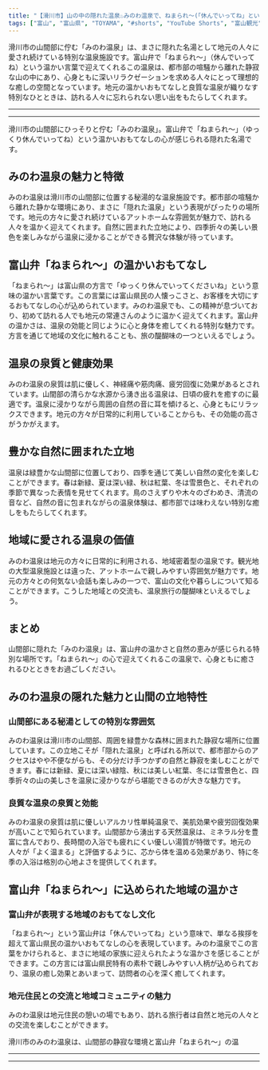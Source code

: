 ```yaml
---
title: "【滑川市】山の中の隠れた温泉♨みのわ温泉で、ねまられ〜(「休んでいってね」という富山弁)☺"
tags: ["富山", "富山県", "TOYAMA", "#shorts", "YouTube Shorts", "富山観光", "富山旅行", "北陸観光", "滑川市", "県東部", "温泉", "癒し", "富山県の観光スポット", "富山県でおすすめの場所", "富山県の見どころ"]
---
```


滑川市の山間部に佇む「みのわ温泉」は、まさに隠れた名湯として地元の人々に愛され続けている特別な温泉施設です。富山弁で「ねまられ〜」（休んでいってね）という温かい言葉で迎えてくれるこの温泉は、都市部の喧騒から離れた静寂な山の中にあり、心身ともに深いリラクゼーションを求める人々にとって理想的な癒しの空間となっています。地元の温かいおもてなしと良質な温泉が織りなす特別なひとときは、訪れる人々に忘れられない思い出をもたらしてくれます。

---

<!-- 🎥 YouTube動画埋め込み -->
<!-- No YouTube URL provided -->

---

滑川市の山間部にひっそりと佇む「みのわ温泉」。富山弁で「ねまられ〜」（ゆっくり休んでいってね）という温かいおもてなしの心が感じられる隠れた名湯です。

## みのわ温泉の魅力と特徴

みのわ温泉は滑川市の山間部に位置する秘湯的な温泉施設です。都市部の喧騒から離れた静かな環境にあり、まさに「隠れた温泉」という表現がぴったりの場所です。地元の方々に愛され続けているアットホームな雰囲気が魅力で、訪れる人々を温かく迎えてくれます。自然に囲まれた立地により、四季折々の美しい景色を楽しみながら温泉に浸かることができる贅沢な体験が待っています。

## 富山弁「ねまられ〜」の温かいおもてなし

「ねまられ〜」は富山県の方言で「ゆっくり休んでいってくださいね」という意味の温かい言葉です。この言葉には富山県民の人懐っこさと、お客様を大切にするおもてなしの心が込められています。みのわ温泉でも、この精神が息づいており、初めて訪れる人でも地元の常連さんのように温かく迎えてくれます。富山弁の温かさは、温泉の効能と同じように心と身体を癒してくれる特別な魅力です。方言を通じて地域の文化に触れることも、旅の醍醐味の一つといえるでしょう。

## 温泉の泉質と健康効果

みのわ温泉の泉質は肌に優しく、神経痛や筋肉痛、疲労回復に効果があるとされています。山間部の清らかな水源から湧き出る温泉は、日頃の疲れを癒すのに最適です。温泉に浸かりながら周囲の自然の音に耳を傾けると、心身ともにリラックスできます。地元の方々が日常的に利用していることからも、その効能の高さがうかがえます。

## 豊かな自然に囲まれた立地

温泉は緑豊かな山間部に位置しており、四季を通じて美しい自然の変化を楽しむことができます。春は新緑、夏は深い緑、秋は紅葉、冬は雪景色と、それぞれの季節で異なった表情を見せてくれます。鳥のさえずりや木々のざわめき、清流の音など、自然の音に包まれながらの温泉体験は、都市部では味わえない特別な癒しをもたらしてくれます。

## 地域に愛される温泉の価値

みのわ温泉は地元の方々に日常的に利用される、地域密着型の温泉です。観光地の大型温泉施設とは違った、アットホームで親しみやすい雰囲気が魅力です。地元の方々との何気ない会話も楽しみの一つで、富山の文化や暮らしについて知ることができます。こうした地域との交流も、温泉旅行の醍醐味といえるでしょう。

## まとめ

山間部に隠れた「みのわ温泉」は、富山弁の温かさと自然の恵みが感じられる特別な場所です。「ねまられ〜」の心で迎えてくれるこの温泉で、心身ともに癒されるひとときをお過ごしください。

## みのわ温泉の隠れた魅力と山間の立地特性

### 山間部にある秘湯としての特別な雰囲気

みのわ温泉は滑川市の山間部、周囲を緑豊かな森林に囲まれた静寂な場所に位置しています。この立地こそが「隠れた温泉」と呼ばれる所以で、都市部からのアクセスはやや不便ながらも、その分だけ手つかずの自然と静寂を楽しむことができます。春には新緑、夏には深い緑陰、秋には美しい紅葉、冬には雪景色と、四季折々の山の美しさを温泉に浸かりながら堪能できるのが大きな魅力です。

### 良質な温泉の泉質と効能

みのわ温泉の泉質は肌に優しいアルカリ性単純温泉で、美肌効果や疲労回復効果が高いことで知られています。山間部から湧出する天然温泉は、ミネラル分を豊富に含んでおり、長時間の入浴でも疲れにくい優しい湯質が特徴です。地元の人々が「よく温まる」と評価するように、芯から体を温める効果があり、特に冬季の入浴は格別の心地よさを提供してくれます。

## 富山弁「ねまられ〜」に込められた地域の温かさ

### 富山弁が表現する地域のおもてなし文化

「ねまられ〜」という富山弁は「休んでいってね」という意味で、単なる挨拶を超えて富山県民の温かいおもてなしの心を表現しています。みのわ温泉でこの言葉をかけられると、まさに地域の家族に迎えられたような温かさを感じることができます。この方言には富山県民特有の素朴で親しみやすい人柄が込められており、温泉の癒し効果とあいまって、訪問者の心を深く癒してくれます。

### 地元住民との交流と地域コミュニティの魅力

みのわ温泉は地元住民の憩いの場でもあり、訪れる旅行者は自然と地元の人々との交流を楽しむことができます。

滑川市のみのわ温泉は、山間部の静寂な環境と富山弁「ねまられ〜」の温

---

<!-- 🗺 Googleマップ（自動表示: page.tsxで地域名から自動生成） -->

<!-- 📍 宿泊リンク（自動表示: page.tsxで地域別リンクを自動生成）
     - タイトルから地域名を抽出
     - JTB / 楽天トラベル / じゃらん / 一休.com 対応
     - 環境変数でプロバイダー切替可能
-->

<!-- 📚 関連記事（自動表示: page.tsxで同カテゴリから2件自動選択） -->

<!-- 🏷️ タグ（自動表示: page.tsxで記事最下部に自動配置） -->

---

<!--
【記事文字数ルール】
- 基本文字数: 最低1000文字以上
- 推奨文字数: 1000〜1500文字（スマホ読みやすさ最優先）
- 上限なし: 情報量的に必要な場合は1500文字や2000文字を超えても良い
- 判断基準: 読者にとって価値ある情報を過不足なく提供できる文字数

【記事構成の最終形】
1. タイトル・動画・本文
2. まとめ
3. Googleマップ（見出しなし、マップのみ自動表示）
4. **宿泊リンク（地域別自動生成）** ← 2025年10月7日追加
5. 関連記事（H3、同カテゴリから2件自動選択）
6. タグ（記事最下部に自動表示）
7. ナビゲーションボタン

【宿泊リンクシステム仕様】
- タイトルから地域名を自動抽出（【〇〇市】形式優先）
- 北陸地方地域辞書: 富山/石川/福井の主要都市対応
- 対応プロバイダー: JTB（既定）/ 楽天トラベル / じゃらん / 一休.com
- 環境変数で切替: NEXT_PUBLIC_DEFAULT_TRAVEL_PROVIDER
- URLテンプレート: 地域名自動エンコード + アフィリエイトID挿入
- 配置位置: Googleマップ直後、関連記事より前

【自動生成セクション】
※以下はpage.tsxで自動生成されるため、記事本文には含めない
- Googleマップ: タイトル【】内の地域名から生成
- 宿泊リンク: 地域名抽出 → Deeplink生成 → スタイル適用
- 関連記事: 同カテゴリから2件を自動選択・リンク化
- タグ: 記事データから最下部に自動配置

【削除済みセクション】
※アクセス方法・周辺情報・公式リンクセクションは不要（2025年10月5日削除）

【AdSense・アフィリエイト】
- Google AdSense: 全ページ自動読み込み（layout.tsx）
- アフィリエイトスクリプト: AffilScript（layout.tsx）
- data-affil属性での動的リンク変換機能あり（現在は宿泊リンクで代替）

【最終更新】2025年10月7日 - 地域別宿泊リンク自動生成システム実装
-->
